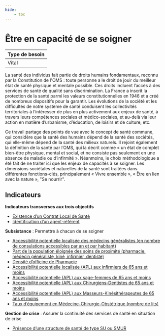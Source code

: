 ```yaml
---
hide:
    - toc
---
```


# Être en capacité de se soigner

|Type de besoin|
|--|
|Vital|

La santé des individus fait partie de droits humains fondamentaux, reconnu par la Constitution de l'OMS : toute personne a le droit de jouir du meilleur état de santé physique et mentale possible. Ces droits incluent l’accès à des services de santé de qualité sans discrimination. La France a inscrit la protection de la santé parmi les valeurs constitutionnelles en 1946 et a créé de nombreux dispositifs pour la garantir. Les évolutions de la société et les difficultés de notre système de santé conduisent les collectivités territoriales à l’intéresser de plus en plus activement aux enjeux de santé, à travers leurs compétences sociales et médico-sociales, et au-delà via leur action en matière d’urbanisme, d’éducation, de loisirs et de culture, etc.

Ce travail partage des points de vue avec le concept de santé commune, qui considère que la santé des humains dépend de la santé des sociétés, qui elle-même dépend de la santé des milieux naturels. Il rejoint également la définition de la santé par l’OMS, qui la décrit comme « un état de complet bien-être physique, mental et social, et ne consiste pas seulement en une absence de maladie ou d’infirmité ».
Néanmoins, le choix méthodologique a été fait de ne traiter ici que les enjeux de capacités à se soigner. Les dimensions sociétales et naturelles de la santé sont traitées dans différentes fonctions-clés, principalement « Vivre ensemble », « Être en lien avec la nature », "Se nourrir". 

## Indicateurs

**Indicateurs transverses aux trois objectifs**

- [Existence d’un Contrat Local de Santé](https://konsilion.github.io/diag360/pages/indicateurs/bv4_i01)
- [Identification d’un agent-référent](https://konsilion.github.io/diag360/pages/indicateurs/bv4_i02)

**Subsistance** : Permettre à chacun de se soigner

- [Accessibilité potentielle localisée des médecins généralistes (en nombre de consulations accessibles par an et par habitant)](https://konsilion.github.io/diag360/pages/indicateurs/bv4_i03)
- [Part de la population éloignée des soins de proximité (pharmacie, médecin généraliste, kiné, infirmier, dentiste)](https://konsilion.github.io/diag360/pages/indicateurs/bv4_i04)
- [Densité d’officine de Pharmacie](https://konsilion.github.io/diag360/pages/indicateurs/bv4_i05)
- [Accessibilité potentielle localisée (APL) aux infirmiers de 65 ans et moins](https://konsilion.github.io/diag360/pages/indicateurs/bv4_i06)
- [Accessibilité potentielle (APL) aux sage-femmes de 65 ans et moins](https://konsilion.github.io/diag360/pages/indicateurs/bv4_i07)
- [Accessibilité potentielle (APL) aux Chirurgiens-Dentistes de 65 ans et moins](https://konsilion.github.io/diag360/pages/indicateurs/bv4_i08)
- [Accessibilité potentielle (APL) aux Masseurs-Kinésithérapeutes de 65 ans et moins](https://konsilion.github.io/diag360/pages/indicateurs/bv4_i09)
- [Taux d’équipement en Médecine-Chirurgie-Obstétrique (nombre de lits)](https://konsilion.github.io/diag360/pages/indicateurs/bv4_i10)

**Gestion de crise** : Assurer la continuité des services de santé en situation de crise

- [Présence d’une structure de santé de type SU ou SMUR](https://konsilion.github.io/diag360/pages/indicateurs/bv4_i11)
